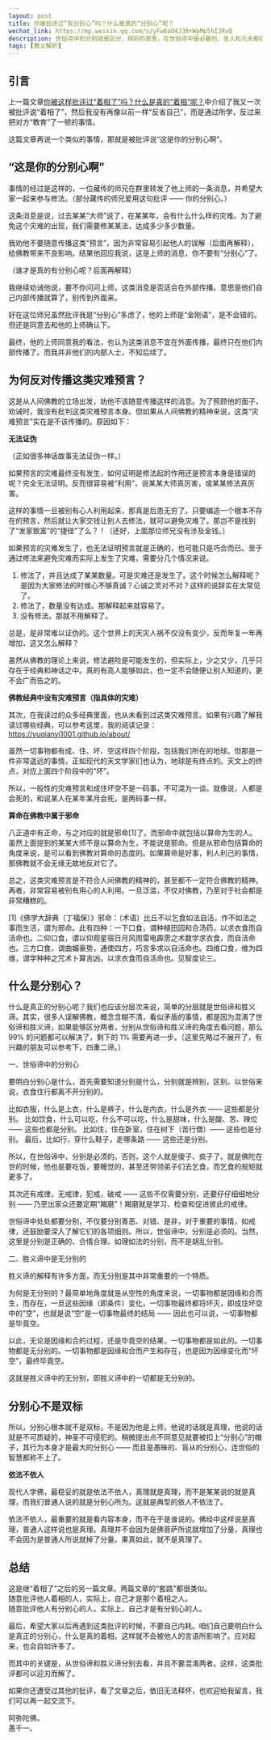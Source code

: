 ```yaml
---
layout: post
title: 你被批评过“有分别心”吗？什么是真的“分别心”呢？
wechat_link: https://mp.weixin.qq.com/s/yFw6aO4J3RrWpMp5hIJRvQ
description: 世俗谛中的分别就是区分、辨别的意思，在世俗谛中是必要的，圣人和凡夫都在分别。在胜义谛中，一切事物都是无分别的。两者不可混为一谈。
tags: [教义解析]
---
```


## 引言

上一篇文章[你被这样批评过“着相了”吗？什么是真的“着相”呢？](https://mp.weixin.qq.com/s/qUYC0n1HT2-fa-ZZRl75jw)中介绍了我又一次被批评说“着相了”，然后我没有再像以前一样“反省自己”，而是通过所学，反过来把对方“教育”了一顿的事情。

这篇文章再说一个类似的事情，那就是被批评说“这是你的分别心啊”。

## “这是你的分别心啊”

事情的经过是这样的，一位藏传的师兄在群里转发了他上师的一条消息，并希望大家一起来参与修法。（部分藏传的师兄爱用这句批评 —— 你的分别心。）

这条消息是说，过去某某“大师”说了，在某某年，会有什么什么样的灾难。为了避免这个灾难的出现，我们需要修某某法，达成多少多少数量。

我劝他不要随意传播这类“预言”，因为非常容易引起他人的误解（后面再解释），给佛教带来不良影响。结果他回应我说，这是上师的消息，你不要有“分别心”了。

（谁才是真的有分别心呢？后面再解释）

我继续劝诫他说，要不你问问上师，这类消息是否适合在外部传播。意思是他们自己内部传播就算了，别传到外面来。

好在这位师兄虽然批评我是“分别心”多虑了，他的上师是“金刚语”，是不会错的。但还是同意去和他的上师确认下。

最终，他的上师同意我的看法，也认为这类消息不宜在外面传播，最终只在他们内部传播了。而我并非他们的内部人士，不知后续了。

## 为何反对传播这类灾难预言？

这是从人间佛教的立场出发，劝他不该随意传播这样的消息。为了照顾他的面子，劝诫时，我没有批判这类灾难预言本身。但如果从人间佛教的精神来说，这类“灾难预言”实在是不该传播的。原因如下：

**无法证伪**

（正如很多神话故事无法证伪一样。）

如果预言的灾难最终没有发生，如何证明是修法起的作用还是预言本身是错误的呢？完全无法证明。反而很容易被“利用”，说某某大师真厉害，或某某修法真厉害。

这样的事情一旦被别有心人利用起来，那真是后患无穷了。只要编造一个根本不存在的预言，然后就让大家交钱让别人去修法，就可以避免灾难了。那岂不是找到了“发家致富”的“捷径”了么？！（还好，上面那位师兄没有涉及金钱。）

如果预言的灾难发生了，也无法证明预言就是正确的，也可能只是巧合而已。至于通过修法来避免灾难而实际上发生了灾难，需要分几个情况来说。
1. 修法了，并且达成了某某数量。可是灾难还是发生了。这个时候怎么解释呢？是因为大家修法的时候心不够真诚？心诚之灵对不对？这样的说辞实在太常见了。
2. 修法了，数量没有达成。那解释起来就容易了。
3. 没有修法。那就不用解释了。

总是，是非常难以证伪的。这个世界上的天灾人祸不仅没有变少，反而年复一年再增加，这又怎么解释？

虽然从佛教的理论上来说，修法避险是可能发生的，但实际上，少之又少，几乎只存在于经典和神话之中。真的有高人能够如此，也一定不会随便让别人知道的，更不会广而告之的。

**佛教经典中没有灾难预言（指具体的灾难）**

其次，在我读过的众多经典里面，也从未看到过这类灾难预言。如果有兴趣了解我读过哪些经典，可以参考这里，我的阅读记录：https://yuqianyi1001.github.io/about/

虽然一切事物都有成、住、坏、空这样四个阶段，包括我们所在的地球。但那是一件非常遥远的事情，正如现代的天文学家们也认为，地球是有终点的。天文上的终点，对应上面四个阶段中的“坏”。

所以，一般性的灾难预言和成住坏空不是一码事，不可混为一谈。就像说，人都是会死的，和说某人在某年某月会死，是两码事一样。

**算命在佛教中属于邪命**

八正道中有正命，与之对应的就是邪命[1]了。而邪命中就包括以算命为生的人。虽然上面提到的某某大师不是以算命为生，不能说是邪命。但是从邪命包括算命的角度来说，是可以看到佛教对算命的态度的。如果算命是好事，利人利己的事情，那佛教就不会无缘无故地反对它了。

总之，这类灾难预言是不符合人间佛教的精神的，甚至都不一定符合佛教的精神。再者，非常容易被别有用心的人利用。一旦泛滥，不仅对佛教，乃至对于社会都是非常糟糕的。

[1]《佛学大辞典（丁福保）》邪命：（术语）比丘不以乞食如法自活，作不如法之事而生活，谓为邪命。此有四种：一下口食，谓种植田园和合汤药，以求衣食而自活命也。二仰口食，谓以仰观星宿日月风雨雷电霹雳之术数学求衣食，而自活命也。三方口食，谓曲媚豪势，通使四方，巧言多求以自活命也。四维口食，维为四维，谓学种种之咒术卜算吉凶，以求衣食而自活命也。见智度论三。

## 什么是分别心？

什么是真正的分别心呢？我们也应该分层次来说，简单的分层就是世俗谛和胜义谛。其实，很多人误解佛教，概念含糊不清，看似矛盾的事情，都是因为混淆了世俗谛和胜义谛，如果能够区分两者，分别从世俗谛和胜义谛的角度去看问题，那么 99% 的问题都可以解决了，剩下的 1% 需要再进一步。（这里先略过不展开了，有兴趣的朋友可以参考下，四重二谛。）

一、世俗谛中的分别心

要明白分别心是什么，首先需要知道分别是什么，分别就是辨别，区别。以世俗来说，衣食住行都离不开分别的。

比如衣服，什么是上衣，什么是裤子，什么是内衣，什么是外衣 —— 这些都是分别。
比如饮食，什么可以吃，什么不可以吃，什么是甜味，什么是酸、苦、辣位 —— 这些也都是分别。
比如住，住在卧室，住在树下（苦行僧）—— 这些也是分别。
最后，比如行，穿什么鞋子，走哪条路 —— 这些还是分别。

所以，在世俗谛中，分别是必须的。否则，这个人就是傻子、疯子了。就是佛陀在世的时候，他也是要吃饭，要睡觉的，甚至还带领弟子们去乞食，而乞食的规矩就更多了。

其次还有戒律，无戒律，犯戒，破戒 —— 这些不仅需要分别，还要仔仔细细地分别 —— 乃至出家众还要定期“羯磨”！羯磨就是学习、检查和促进彼此的戒律。

世俗谛中处处都要分别，不仅要分别善恶、对错、是非，对于重要的事情，如戒律，还鼓励要深入了解它们的各项细则。所以，世俗谛中，分别是必须的。当然，这里是分别是正确的、合情合理、如理如法的分别，而不是胡乱分别。

二、胜义谛中是无分别的

胜义谛的解释有许多方面，而无分别是其中非常重要的一个特质。

为何是无分别的？最简单地角度就是从空性的角度来说，一切事物都是因缘和合而生，而存在，一旦这些因缘（即条件）变化，一切事物最终都将坏灭，即成住坏空中的“空”，也就是说“空”是一切事物最终的结局 —— 因此也可以说，一切事物都是毕竟空。

以此，无论是因缘和合的过程，还是毕竟空的结果，一切事物都是如此的。一切事物都是无分别的。一切事物都是因缘和合而产生和存在，也是因为因缘变化而“坏空”，最终毕竟空。

这就是胜义谛中的无分别，即胜义谛中的一切都是无分别的。

## 分别心不是双标

所以，分别心根本就不是双标，不是因为他是上师，他说的话就是真理，他说的话就是不可质疑的，神圣不可侵犯的。稍微提出点不同意见就要被扣上“分别心”的帽子，其行为本身才是最大的分别心 —— 而且是愚昧的、盲从的分别心，连世俗的智慧都称不上了。

**依法不依人**

现代人学佛，最稳妥的就是依法不依人，真理就是真理，而不是某某说的就是真理，而我们普通人说的就是分别心所为。这就是典型的依人不依法了。

依法不依人，最重要的就是看内容本身，而不在于是谁说的。佛经中这样说是真理，普通人这样说也是真理。真理并不会因为是佛菩萨所说就增加了分量，真理也不会因为是普通人所说就掉了分量。果真如此，就不是真理了。

## 总结

这是继“着相了”之后的另一篇文章。两篇文章的“套路”都很类似。<br>
随意批评他人着相的人，实际上，自己才是那个着相之人。<br>
随意批评他人有分别心的人，实际上，自己才是有分别心的人。<br>

最后，希望大家以后再遇到这类批评的时候，不要自己内耗。咱们自己要明白什么是真正的分别心，什么是真的着相。这样就不会被他人的言语所影响了。应对起来，也会自如许多了。

而其中的关键是，从世俗谛和胜义谛分别去看，并且不要混淆两者。这样，这类批评都可以迎刃而解了。

如果你还遭受过其他的批评，看了文章之后，依旧无法释怀，也欢迎给我留言，我们可以再一起交流下。

阿弥陀佛。<br>
愚千一。

